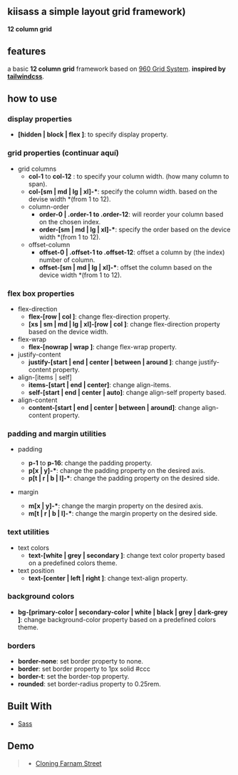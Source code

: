 ## kiisass a simple layout grid framework)

**12 column grid**

## features

a basic **12 column grid** framework based on [960 Grid System](https://960.gs/).
**inspired by [tailwindcss](https://tailwindcss.com/)**.

## how to use

### display properties

- **[hidden | block | flex ]**: to specify display property.

### grid properties (continuar aquí)

- grid columns
  - **col-1** to **col-12** : to specify your column width. (how many column to span).
  - **col-[sm | md | lg | xl]-\***: specify the column width. based on the devise width \*(from 1 to 12).
  * column-order
    - **order-0 | .order-1 to .order-12**: will reorder your column based on the chosen index.
    - **order-[sm | md | lg | xl]-\***: specify the order based on the device width \*(from 1 to 12).
  * offset-column
    - **offset-0 | .offset-1 to .offset-12**: offset a column by (the index) number of column.
    - **offset-[sm | md | lg | xl]-\***: offset the column based on the device width \*(from 1 to 12).

### flex box properties

- flex-direction
  - **flex-[row | col ]**: change flex-direction property.
  - **[xs | sm | md | lg | xl]-[row | col ]**: change flex-direction property based on the device width.
- flex-wrap
  - **flex-[nowrap | wrap ]**: change flex-wrap property.
- justify-content
  - **justify-[start | end | center | between | around ]**: change justify-content property.
- align-[items | self]
  - **items-[start | end | center]**: change align-items.
  - **self-[start | end | center | auto]**: change align-self property based.
- align-content
  - **content-[start | end | center | between | around]**: change align-content property.

### padding and margin utilities

- padding

  - **p-1** to **p-16**: change the padding property.
  - **p[x | y]-\***: change the padding property on the desired axis.
  - **p[t | r | b | l]-\***: change the padding property on the desired side.

- margin

  - **m[x | y]-\***: change the margin property on the desired axis.
  - **m[t | r | b | l]-\***: change the margin property on the desired side.

### text utilities

- text colors
  - **text-[white | grey | secondary ]**: change text color property based on a predefined colors theme.
- text position
  - **text-[center | left | right ]**: change text-align property.

### background colors

- **bg-[primary-color | secondary-color | white | black | grey | dark-grey ]**: change background-color property based on a predefined colors theme.

### borders

- **border-none**: set border property to none.
- **border**: set border property to 1px solid #ccc
- **border-t**: set the border-top property.
- **rounded**: set border-radius property to 0.25rem.

## Built With

- [Sass](https://sass-lang.com/)

## Demo

> - [Cloning Farnam Street](https://joan-kii.github.io/kiisass/)

